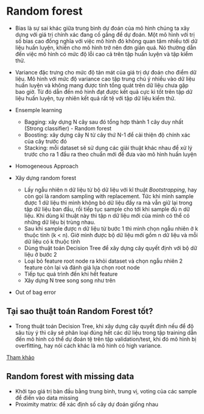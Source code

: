 # Random forest

- Bias là sự sai khác giữa trung bình dự đoán của mô hình chúng ta xây dựng với giá trị chính xác đang cố gắng để dự đoán. Một mô hình với trị số bias cao đồng nghĩa với việc mô hình đó không quan tâm nhiều tới dữ liệu huấn luyện, khiến cho mô hình trở nên đơn giản quá. Nó thường dẫn đến việc mô hình có mức độ lỗi cao cả trên tập huấn luyện và tập kiểm thử.
- Variance đặc trưng cho mức độ tản mát của giá trị dự đoán cho điểm dữ liệu. Mô hình với mức độ variance cao tập trung chú ý nhiều vào dữ liệu huấn luyện và không mang được tính tổng quát trên dữ liệu chưa gặp bao giờ. Từ đó dẫn đến mô hình đạt được kết quả cực kì tốt trên tập dữ liệu huấn luyện, tuy nhiên kết quả rất tệ với tập dữ liệu kiểm thử.

- Ensemple learning
  - Bagging: xây dựng N cây sau đó tổng hợp thành 1 cây duy nhất (Strong classifier) - Random forest
  - Boosting: xây dựng cây N từ cây thứ N-1 để cải thiện độ chính xác của cây trước đó
  - Stacking: mỗi dataset sẽ sử dụng các giải thuật khác nhau để xử lý trước cho ra 1 đầu ra theo chuẩn mới để đưa vào mô hình huấn luyện
- Homogeneous Approach

- Xây dựng random forest
  - Lấy ngẫu nhiên n dữ liệu từ bộ dữ liệu với kĩ thuật $Bootstrapping$, hay còn gọi là random sampling with replacement. Tức khi mình sample được 1 dữ liệu thì mình không bỏ dữ liệu đấy ra mà vẫn giữ lại trong tập dữ liệu ban đầu, rồi tiếp tục sample cho tới khi sample đủ n dữ liệu. Khi dùng kĩ thuật này thì tập n dữ liệu mới của mình có thể có những dữ liệu bị trùng nhau.
  - Sau khi sample được n dữ liệu từ bước 1 thì mình chọn ngẫu nhiên ở k thuộc tính (k < n). Giờ mình được bộ dữ liệu mới gồm n dữ liệu và mỗi dữ liệu có k thuộc tính
  - Dùng thuật toán Decision Tree để xây dựng cây quyết định với bộ dữ liệu ở bước 2
  - Loại bỏ feature root node ra khỏi dataset và chọn ngẫu nhiên 2 feature còn lại và đánh giá lựa chọn root node
  - Tiếp tục quá trình đến khi hết feature
  - Xây dựng N tree song song như trên
- Out of bag error

## Tại sao thuật toán Random Forest tốt?

- Trong thuật toán Decision Tree, khi xây dựng cây quyết định nếu để độ sâu tùy ý thì cây sẽ phân loại đúng hết các dữ liệu trong tập training dẫn đến mô hình có thể dự đoán tệ trên tập validation/test, khi đó mô hình bị overfitting, hay nói cách khác là mô hình có high variance.

[Tham khảo]

## Random forest with missing data

- Khởi tạo giá trị bàn đầu bằng trung bình, trung vị, voting của các sample để điền vào data missing
- Proximity matrix: để xác định số cây dự đoán giống nhau

[Tham khảo]: https://machinelearningcoban.com/tabml_book/ch_model/random_forest.html
